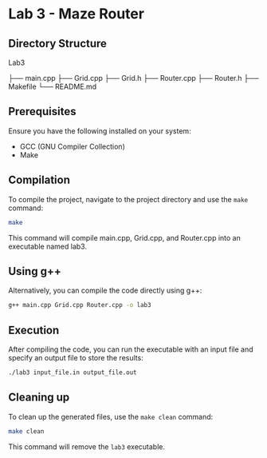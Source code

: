 # Lab 3 - Maze Router

## Directory Structure

Lab3

├── main.cpp
├── Grid.cpp
├── Grid.h
├── Router.cpp
├── Router.h
├── Makefile
└── README.md

## Prerequisites

Ensure you have the following installed on your system:

- GCC (GNU Compiler Collection)
- Make

## Compilation

To compile the project, navigate to the project directory and use the `make` command:

```bash
make
```
This command will compile main.cpp, Grid.cpp, and Router.cpp into an executable named lab3.

## Using g++
Alternatively, you can compile the code directly using g++:
```bash
g++ main.cpp Grid.cpp Router.cpp -o lab3
```

## Execution
After compiling the code, you can run the executable with an input file and specify an output file to store the results:
```bash
./lab3 input_file.in output_file.out
```

## Cleaning up
To clean up the generated files, use the `make clean` command:
```bash
make clean
```
This command will remove the `lab3` executable.
